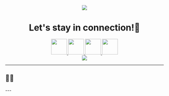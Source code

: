 <div align='center'>
<img src='https://capsule-render.vercel.app/api?type=waving&color=gradient&height=100&text=Hello!&animation=fadeIn&section=header'/>
<h1>Let's stay in connection!💬</h1>
</div>

<div align='center'>
<a href="https://www.linkedin.com/in/vokoloven/">
  <img height="50" src="https://user-images.githubusercontent.com/48805990/231769385-7dcc8bdf-c422-4f69-962c-76dd1e027cd6.png"/>
</a>
<a href="https://www.facebook.com/ruslan.volovenko/">
  <img height="50" src="https://user-images.githubusercontent.com/48805990/231770930-bb7ce785-2858-40e0-b798-994ab60b8f20.png"/>
</a>
  <a href="https://t.me/vokoloven">
  <img height="50" src="https://user-images.githubusercontent.com/48805990/231772072-62d14c21-7797-4957-a8c6-e76bb805cd98.png"/>
</a>
    <a href="https://www.instagram.com/vokoloven/">
  <img height="50" src="https://user-images.githubusercontent.com/48805990/231772749-03e95ab0-d564-46c3-be53-da252beb2ee1.png"/>
</a>
</div>
<div align='center'>
  <img src="https://user-images.githubusercontent.com/48805990/231774886-7046bdaa-f7a7-478f-bb05-66202cf75ab4.gif"/>
</div>

---
<h2>👩‍💻 &nbsp; </h2>
---
<!--
**Vokoloven/Vokoloven** is a ✨ _special_ ✨ repository because its `README.md` (this file) appears on your GitHub profile.

Here are some ideas to get you started:

- 🔭 I’m currently working on ...!
- 🌱 I’m currently learning ...
- 👯 I’m looking to collaborate on ...!
- 🤔 I’m looking for help with ...
- 💬 Ask me about ...
- 📫 How to reach me: ...
- 😄 Pronouns: ...
- ⚡ Fun fact: ...
-->
